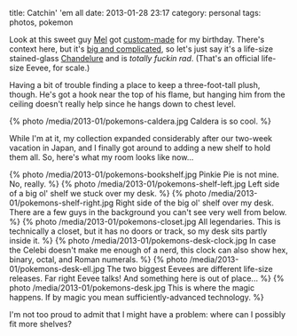 title: Catchin' 'em all
date: 2013-01-28 23:17
category: personal
tags: photos, pokemon


Look at this sweet guy [Mel][] got [custom-made][Caldera on dA] for my birthday.  There's context here, but it's [big and complicated][PMDe], so let's just say it's a life-size stained-glass [Chandelure][] and is _totally fuckin rad_.  (That's an official life-size Eevee, for scale.)

Having a bit of trouble finding a place to keep a three-foot-tall plush, though.  He's got a hook near the top of his flame, but hanging him from the ceiling doesn't really help since he hangs down to chest level.

{% photo /media/2013-01/pokemons-caldera.jpg Caldera is so cool. %}

While I'm at it, my collection expanded considerably after our two-week vacation in Japan, and I finally got around to adding a new shelf to hold them all.  So, here's what my room looks like now...

{% photo /media/2013-01/pokemons-bookshelf.jpg Pinkie Pie is not mine.  No, really. %}
{% photo /media/2013-01/pokemons-shelf-left.jpg Left side of a big ol' shelf we stuck over my desk. %}
{% photo /media/2013-01/pokemons-shelf-right.jpg Right side of the big ol' shelf over my desk.  There are a few guys in the background you can't see very well from below. %}
{% photo /media/2013-01/pokemons-closet.jpg All legendaries.  This is technically a closet, but it has no doors or track, so my desk sits partly inside it. %}
{% photo /media/2013-01/pokemons-desk-clock.jpg In case the Celebi doesn't make me enough of a nerd, this clock can also show hex, binary, octal, and Roman numerals. %}
{% photo /media/2013-01/pokemons-desk-ell.jpg The two biggest Eevees are different life-size releases.  Far right Eevee talks!  And something here is out of place... %}
{% photo /media/2013-01/pokemons-desk.jpg This is where the magic happens.  If by magic you mean sufficiently-advanced technology. %}

I'm not too proud to admit that I might have a problem: where can I possibly fit more shelves?


[Caldera on dA]: http://sleeplesstotodile.deviantart.com/art/Caldera-350726744
[Chandelure]: http://veekun.com/dex/pokemon/chandelure
[Mel]: http://purplekecleon.deviantart.com/
[PMDe]: http://pmd-explorers.deviantart.com/
